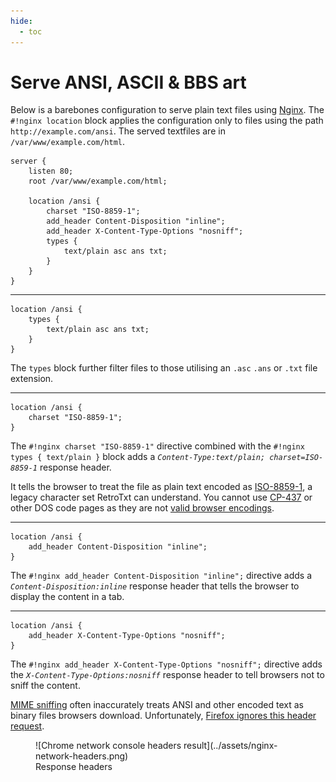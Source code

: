 ```yaml
---
hide:
  - toc
---
```

# Serve ANSI, ASCII & BBS art

Below is a barebones configuration to serve plain text files using [Nginx](https://www.nginx.com). The `#!nginx location` block applies the configuration only to files using the path `http://example.com/ansi`. The served textfiles are in `/var/www/example.com/html`.

```nginx title="nginx.conf" linenums="1"
server {
    listen 80;
    root /var/www/example.com/html;

    location /ansi {
        charset "ISO-8859-1";
        add_header Content-Disposition "inline";
        add_header X-Content-Type-Options "nosniff";
        types {
            text/plain asc ans txt;
        }
    }
}
```

---

```nginx title="Types" hl_lines="2-4"
location /ansi {
    types {
        text/plain asc ans txt;
    }
}
```

The `types` block further filter files to those utilising an `.asc` `.ans` or `.txt` file extension.

---

```nginx title="Charset" hl_lines="2"
location /ansi {
    charset "ISO-8859-1";
}
```

The `#!nginx charset "ISO-8859-1"` directive combined with the `#!nginx types { text/plain }` block adds a *`Content-Type:text/plain; charset=ISO-8859-1`* response header.

It tells the browser to treat the file as plain text encoded as [ISO-8859-1](https://en.wikipedia.org/wiki/ISO/IEC_8859-1), a legacy character set RetroTxt can understand. You cannot use [CP-437](https://en.wikipedia.org/wiki/Code_page_437) or other DOS code pages as they are not [valid browser encodings](https://encoding.spec.whatwg.org/#legacy-single-byte-encodings).

---

```nginx title="Content disposition" hl_lines="2"
location /ansi {
    add_header Content-Disposition "inline";
}
```

The `#!nginx add_header Content-Disposition "inline";` directive adds a *`Content-Disposition:inline`* response header that tells the browser to display the content in a tab.

---

```nginx title="No sniff" hl_lines="2"
location /ansi {
    add_header X-Content-Type-Options "nosniff";
}
```

The `#!nginx add_header X-Content-Type-Options "nosniff";` directive adds the *`X-Content-Type-Options:nosniff`* response header to tell browsers not to sniff the content.

[MIME sniffing](https://en.wikipedia.org/wiki/Content_sniffing) often inaccurately treats ANSI and other encoded text as binary files browsers download. Unfortunately, [Firefox ignores this header request](https://developer.mozilla.org/en-US/docs/Web/HTTP/Headers/X-Content-Type-Options).

<figure markdown>
  ![Chrome network console headers result](../assets/nginx-network-headers.png)
  <figcaption>Response headers</figcaption>
</figure>